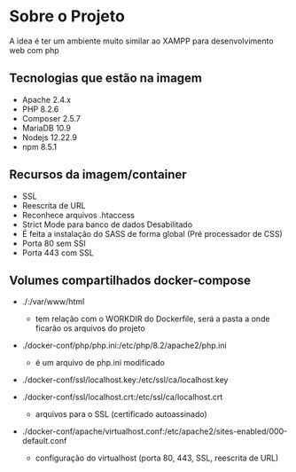 # Sobre o Projeto
A idea é ter um ambiente muito similar ao XAMPP para desenvolvimento web com php

## Tecnologias que estão na imagem
- Apache   2.4.x
- PHP      8.2.6
- Composer 2.5.7
- MariaDB  10.9
- Nodejs   12.22.9
- npm      8.5.1

## Recursos da imagem/container
- SSL 
- Reescrita de URL
- Reconhece arquivos .htaccess
- Strict Mode para banco de dados Desabilitado
- É feita a instalação do SASS de forma global (Pré processador de CSS)
- Porta 80 sem SSl
- Porta 443 com SSL

## Volumes compartilhados docker-compose
* ./:/var/www/html 
    * tem relação com o WORKDIR do Dockerfile, será a pasta a onde ficarão os arquivos do projeto

* ./docker-conf/php/php.ini:/etc/php/8.2/apache2/php.ini
    * é um arquivo de php.ini modificado

* ./docker-conf/ssl/localhost.key:/etc/ssl/ca/localhost.key
* ./docker-conf/ssl/localhost.crt:/etc/ssl/ca/localhost.crt
    * arquivos para o SSL (certificado autoassinado)

* ./docker-conf/apache/virtualhost.conf:/etc/apache2/sites-enabled/000-default.conf
    * configuração do virtualhost (porta 80, 443, SSL, reescrita de URL)